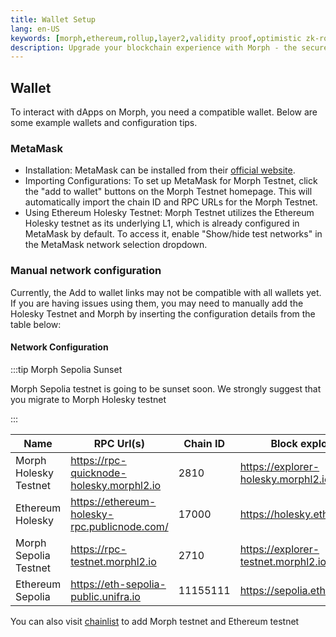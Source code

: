 ```yaml
---
title: Wallet Setup
lang: en-US
keywords: [morph,ethereum,rollup,layer2,validity proof,optimistic zk-rollup]
description: Upgrade your blockchain experience with Morph - the secure decentralized, cost0efficient, and high-performing optimistic zk-rollup solution. Try it now!
---
```


## Wallet

To interact with dApps on Morph, you need a compatible wallet. Below are some example wallets and configuration tips.

<!--
### Bitget Wallet

TBD
-->

### MetaMask


- Installation: MetaMask can be installed from their [official website](https://metamask.io/download/).
- Importing Configurations: To set up MetaMask for Morph Testnet, click the "add to wallet" buttons on the Morph Testnet homepage. This will automatically import the chain ID and RPC URLs for the Morph Testnet.
- Using Ethereum Holesky Testnet: Morph Testnet utilizes the Ethereum Holesky testnet as its underlying L1, which is already configured in MetaMask by default. To access it, enable "Show/hide test networks" in the MetaMask network selection dropdown.



### Manual network configuration

Currently, the Add to wallet links may not be compatible with all wallets yet. If you are having issues using them, you may need to manually add the Holesky Testnet and Morph by inserting the configuration details from the table below:


#### Network Configuration

:::tip Morph Sepolia Sunset

Morph Sepolia testnet is going to be sunset soon. We strongly suggest that you migrate to Morph Holesky testnet

:::


| Name                      | RPC Url(s)                            | Chain ID | Block explorer             | Symbol |
| -------- | -------------------------- | ------------- | ---------- | ------------------------------------ |
| Morph Holesky Testnet             | https://rpc-quicknode-holesky.morphl2.io       | 2810    | https://explorer-holesky.morphl2.io      | ETH      |
| Ethereum Holesky            | https://ethereum-holesky-rpc.publicnode.com/       | 17000    | https://holesky.etherscan.io      | ETH      |
| Morph Sepolia Testnet             | https://rpc-testnet.morphl2.io        | 2710    | https://explorer-testnet.morphl2.io      | ETH      |
| Ethereum Sepolia            | https://eth-sepolia-public.unifra.io       | 11155111    | https://sepolia.etherscan.io      | ETH      |



You can also visit [chainlist](https://chainlist.org/?chain=11155111&search=morph&testnets=true) to add Morph testnet and Ethereum testnet